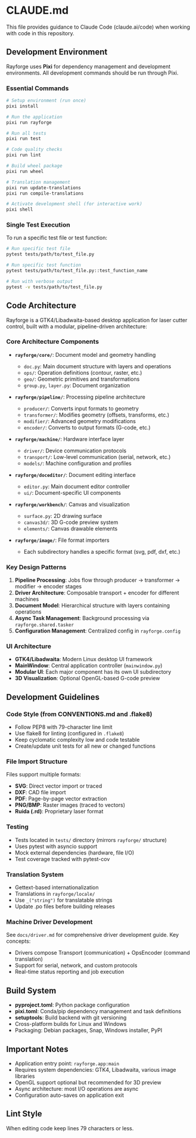 # CLAUDE.md

This file provides guidance to Claude Code (claude.ai/code) when working with code in this repository.

## Development Environment

Rayforge uses **Pixi** for dependency management and development environments. All development commands should be run through Pixi.

### Essential Commands

```bash
# Setup environment (run once)
pixi install

# Run the application
pixi run rayforge

# Run all tests
pixi run test

# Code quality checks
pixi run lint

# Build wheel package
pixi run wheel

# Translation management
pixi run update-translations
pixi run compile-translations

# Activate development shell (for interactive work)
pixi shell
```

### Single Test Execution

To run a specific test file or test function:
```bash
# Run specific test file
pytest tests/path/to/test_file.py

# Run specific test function
pytest tests/path/to/test_file.py::test_function_name

# Run with verbose output
pytest -v tests/path/to/test_file.py
```

## Code Architecture

Rayforge is a GTK4/Libadwaita-based desktop application for laser cutter control, built with a modular, pipeline-driven architecture:

### Core Architecture Components

- **`rayforge/core/`**: Document model and geometry handling
  - `doc.py`: Main document structure with layers and operations
  - `ops/`: Operation definitions (contour, raster, etc.)
  - `geo/`: Geometric primitives and transformations
  - `group.py`, `layer.py`: Document organization

- **`rayforge/pipeline/`**: Processing pipeline architecture
  - `producer/`: Converts input formats to geometry
  - `transformer/`: Modifies geometry (offsets, transforms, etc.)
  - `modifier/`: Advanced geometry modifications
  - `encoder/`: Converts to output formats (G-code, etc.)

- **`rayforge/machine/`**: Hardware interface layer
  - `driver/`: Device communication protocols
  - `transport/`: Low-level communication (serial, network, etc.)
  - `models/`: Machine configuration and profiles

- **`rayforge/doceditor/`**: Document editing interface
  - `editor.py`: Main document editor controller
  - `ui/`: Document-specific UI components

- **`rayforge/workbench/`**: Canvas and visualization
  - `surface.py`: 2D drawing surface
  - `canvas3d/`: 3D G-code preview system
  - `elements/`: Canvas drawable elements

- **`rayforge/image/`**: File format importers
  - Each subdirectory handles a specific format (svg, pdf, dxf, etc.)

### Key Design Patterns

1. **Pipeline Processing**: Jobs flow through producer → transformer → modifier → encoder stages
2. **Driver Architecture**: Composable transport + encoder for different machines
3. **Document Model**: Hierarchical structure with layers containing operations
4. **Async Task Management**: Background processing via `rayforge.shared.tasker`
5. **Configuration Management**: Centralized config in `rayforge.config`

### UI Architecture

- **GTK4/Libadwaita**: Modern Linux desktop UI framework
- **MainWindow**: Central application controller (`mainwindow.py`)
- **Modular UI**: Each major component has its own UI subdirectory
- **3D Visualization**: Optional OpenGL-based G-code preview

## Development Guidelines

### Code Style (from CONVENTIONS.md and .flake8)

- Follow PEP8 with 79-character line limit
- Use flake8 for linting (configured in `.flake8`)
- Keep cyclomatic complexity low and code testable
- Create/update unit tests for all new or changed functions

### File Import Structure

Files support multiple formats:
- **SVG**: Direct vector import or traced
- **DXF**: CAD file import
- **PDF**: Page-by-page vector extraction
- **PNG/BMP**: Raster images (traced to vectors)
- **Ruida (.rd)**: Proprietary laser format

### Testing

- Tests located in `tests/` directory (mirrors `rayforge/` structure)
- Uses pytest with asyncio support
- Mock external dependencies (hardware, file I/O)
- Test coverage tracked with pytest-cov

### Translation System

- Gettext-based internationalization
- Translations in `rayforge/locale/`
- Use `_("string")` for translatable strings
- Update .po files before building releases

### Machine Driver Development

See `docs/driver.md` for comprehensive driver development guide. Key concepts:
- Drivers compose Transport (communication) + OpsEncoder (command translation)
- Support for serial, network, and custom protocols
- Real-time status reporting and job execution

## Build System

- **pyproject.toml**: Python package configuration
- **pixi.toml**: Conda/pip dependency management and task definitions
- **setuptools**: Build backend with git versioning
- Cross-platform builds for Linux and Windows
- Packaging: Debian packages, Snap, Windows installer, PyPI

## Important Notes

- Application entry point: `rayforge.app:main`
- Requires system dependencies: GTK4, Libadwaita, various image libraries
- OpenGL support optional but recommended for 3D preview
- Async architecture: most I/O operations are async
- Configuration auto-saves on application exit


## Lint Style

When editing code keep lines 79 characters or less.

